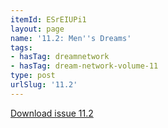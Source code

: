 ```yaml
---
itemId: ESrEIUPi1
layout: page
name: '11.2: Men''s Dreams'
tags:
- hasTag: dreamnetwork
- hasTag: dream-network-volume-11
type: post
urlSlug: '11.2'
---
```

<a href="files/pdfs/Volume_11/11.2-Dream-Network-Vol-11-No-2.pdf" download="">Download issue 11.2</a>